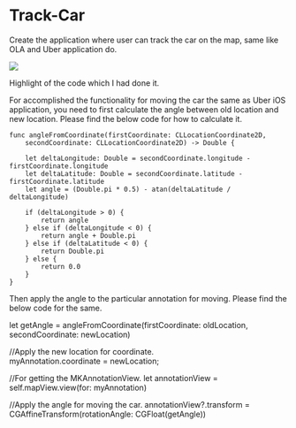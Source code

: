 # Track-Car
Create the application where user can track the car on the map, same like OLA and Uber application do.

![](https://github.com/ram2386/Track-Car/blob/master/Track%20car.gif)

Highlight of the code which I had done it.

For accomplished the functionality for moving the car the same as Uber iOS application, you need to first calculate the angle between old location and new location. Please find the below code for how to calculate it.

    func angleFromCoordinate(firstCoordinate: CLLocationCoordinate2D, 
        secondCoordinate: CLLocationCoordinate2D) -> Double {
        
        let deltaLongitude: Double = secondCoordinate.longitude - firstCoordinate.longitude
        let deltaLatitude: Double = secondCoordinate.latitude - firstCoordinate.latitude
        let angle = (Double.pi * 0.5) - atan(deltaLatitude / deltaLongitude)
        
        if (deltaLongitude > 0) {
            return angle
        } else if (deltaLongitude < 0) {
            return angle + Double.pi
        } else if (deltaLatitude < 0) {
            return Double.pi
        } else {
            return 0.0
        }
    }

Then apply the angle to the particular annotation for moving. Please find the below code for the same.

let getAngle = angleFromCoordinate(firstCoordinate: oldLocation, secondCoordinate: newLocation)

//Apply the new location for coordinate.        
myAnnotation.coordinate = newLocation;

//For getting the MKAnnotationView.
let annotationView = self.mapView.view(for: myAnnotation)

//Apply the angle for moving the car.
annotationView?.transform = CGAffineTransform(rotationAngle: CGFloat(getAngle))
